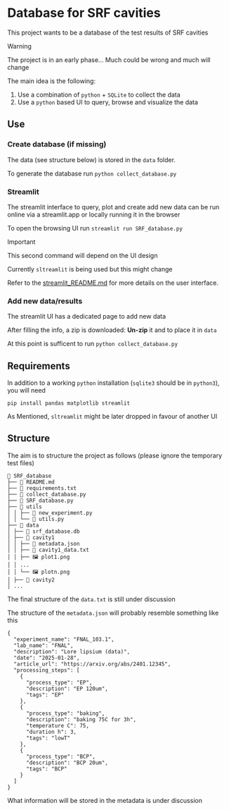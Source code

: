 # Database for SRF cavities
This project wants to be a database of the test results of SRF cavities

> [!WARNING]
>
> The project is in an early phase... Much could be wrong and much will change

The main idea is the following:
1. Use a combination of `python` + `SQLite` to collect the data
2. Use a `python` based UI to query, browse and visualize the data

## Use
### Create database (if missing)
The data (see structure below) is stored in the `data` folder.

To generate the database run `python collect_database.py`

### Streamlit
The streamlit interface to query, plot and create add new data can be run online via a streamlit.app or locally running it in the browser

To open the browsing UI run `streamlit run SRF_database.py`

> [!IMPORTANT]
>
> This second command will depend on the UI design
>
> Currently `sltreamlit` is being used but this might change

Refer to the [streamlit_README.md](utils/streamlit_README.md) for more details on the user interface.

### Add new data/results
The streamlit UI has a dedicated page to add new data

After filling the info, a zip is downloaded: **Un-zip** it and to place it in `data`

At this point is sufficent to run `python collect_database.py`

## Requirements
In addition to a working `python` installation (`sqlite3` should be in `python3`), you will need 
```
pip install pandas matplotlib streamlit
``` 
As Mentioned, `sltreamlit` might be later dropped in favour of another UI

## Structure
The aim is to structure the project as follows (please ignore the temporary test files) 

```
📁 SRF_database
├── 📄 README.md
├── 📄 requirements.txt
├── 🐍 collect_database.py
├── 🐍 SRF_database.py
├── 📁 utils
│ │ ├── 🐍 new_experiment.py
│ │ └── 🐍 utils.py
├── 📁 data
│ ├── 💾 srf_database.db
│ ├── 📁 cavity1
│ │ ├── 📄 metadata.json
│ │ ├── 📄 cavity1_data.txt
│ │ ├── 🖼️ plot1.png
│ │ ...
│ │ └── 🖼️ plotn.png
│ ├── 📁 cavity2
│ ...
```

The final structure of the `data.txt` is still under discussion

The structure of the `metadata.json` will probably resemble something like this

```
{
  "experiment_name": "FNAL_103.1",
  "lab_name": "FNAL",
  "description": "Lore lipsium (data)",
  "date": "2025-01-28",
  "article_url": "https://arxiv.org/abs/2401.12345", 
  "processing_steps": [
    {
      "process_type": "EP",
      "description": "EP 120um",
      "tags": "EP"
    },
    {
      "process_type": "baking",
      "description": "baking 75C for 3h",
      "temperature C": 75,
      "duration h": 3,
      "tags": "lowT"
    },
    {
      "process_type": "BCP",
      "description": "BCP 20um",
      "tags": "BCP"
    }
  ]
}
```

What information will be stored in the metadata is under discussion


